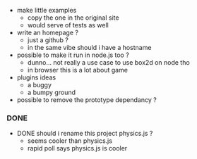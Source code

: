 * make little examples
  * copy the one in the original site
  * would serve of tests as well
* write an homepage ?
  * just a github ?
  * in the same vibe should i have a hostname
* possible to make it run in node.js too ?
  * dunno... not really a use case to use box2d on node tho
  * in browser this is a lot about game
* plugins ideas
  * a buggy
  * a bumpy ground
* possible to remove the prototype dependancy ?


### DONE

* DONE should i rename this project physics.js ?
  * seems cooler than physics.js
  * rapid poll says physics.js is cooler
